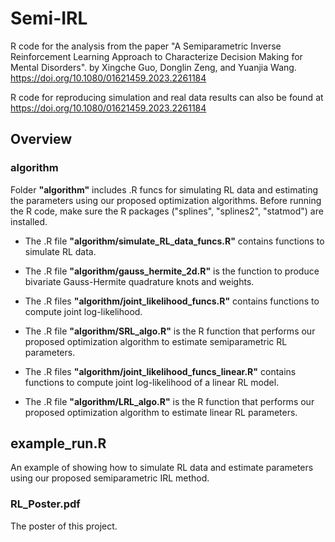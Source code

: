 # Semi-IRL

R code for the analysis from the paper "A Semiparametric Inverse Reinforcement Learning Approach to Characterize Decision Making for Mental Disorders". by Xingche Guo, Donglin Zeng, and Yuanjia Wang.  https://doi.org/10.1080/01621459.2023.2261184

R code for reproducing simulation and real data results can also be found at https://doi.org/10.1080/01621459.2023.2261184


## Overview

### algorithm
Folder **"algorithm"** includes .R funcs for simulating RL data and estimating the parameters using our proposed optimization algorithms. Before running the R code, make sure the R packages ("splines", "splines2", "statmod") are installed.

* The .R file **"algorithm/simulate_RL_data_funcs.R"** contains functions to simulate RL data.

* The .R file **"algorithm/gauss_hermite_2d.R"** is the function to produce bivariate Gauss-Hermite quadrature knots and weights.

* The .R files **"algorithm/joint_likelihood_funcs.R"** contains functions to compute joint log-likelihood.

* The .R file **"algorithm/SRL_algo.R"** is the R function that performs our proposed optimization algorithm to estimate semiparametric RL parameters.

* The .R files **"algorithm/joint_likelihood_funcs_linear.R"** contains functions to compute joint log-likelihood of a linear RL model.

* The .R file **"algorithm/LRL_algo.R"** is the R function that performs our proposed optimization algorithm to estimate linear RL parameters.

## example_run.R
An example of showing how to simulate RL data and estimate parameters using our proposed semiparametric IRL method.

### RL_Poster.pdf
The poster of this project.

